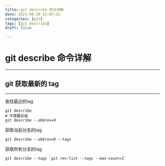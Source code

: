 ```yaml
---
title: git describe 命令详解
date: 2021-08-29 15:07:32
categories: [git]
tags: [git describe]
draft: false

---
```


# git describe 命令详解

---

## git 获取最新的 tag

---

查找最近的tag

```shell
git describe
# 不需要后缀
git describe --abbrev=0
```

获取当前分支的tag

```shell
git describe --abbrev=0 --tags
```

获取所有分支的tag

```shell
git describe --tags `git rev-list --tags --max-count=1`
```



